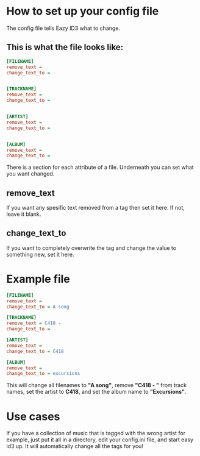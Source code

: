 # How to set up your config file

The config file tells Eazy ID3 what to change.

## This is what the file looks like:
```ini
[FILENAME]
remove_text = 
change_text_to =


[TRACKNAME]
remove_text = 
change_text_to = 


[ARTIST]
remove_text = 
change_text_to = 


[ALBUM]
remove_text = 
change_text_to = 
```

There is a section for each attribute of a file. Underneath you can set what you want changed.

## remove_text

If you want any spesific text removed from a tag then set it here. If not, leave it blank.

## change_text_to

If you want to completely overwrite the tag and change the value to something new, set it here.


# Example file
```ini
[FILENAME]
remove_text = 
change_text_to = A song

[TRACKNAME]
remove_text = C418 - 
change_text_to = 

[ARTIST]
remove_text = 
change_text_to = C418

[ALBUM]
remove_text = 
change_text_to = excursions
```

This will change all filenames to **"A song"**, remove **"C418 - "** from track names, set the artist to **C418**, and set the album name to **"Excursions"**.

# Use cases

If you have a collection of music that is tagged with the wrong artist for example, just put it all in a directory, edit your config.ini file, and start easy id3 up. It will automatically change all the tags for you!